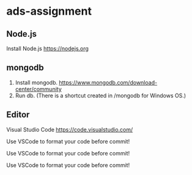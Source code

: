 # ads-assignment

## Node.js
Install Node.js https://nodejs.org

## mongodb
1. Install mongodb. https://www.mongodb.com/download-center/community
2. Run db. (There is a shortcut created in /mongodb for Windows OS.)

## Editor
Visual Studio Code https://code.visualstudio.com/

Use VSCode to format your code before commit!

Use VSCode to format your code before commit!

Use VSCode to format your code before commit!
